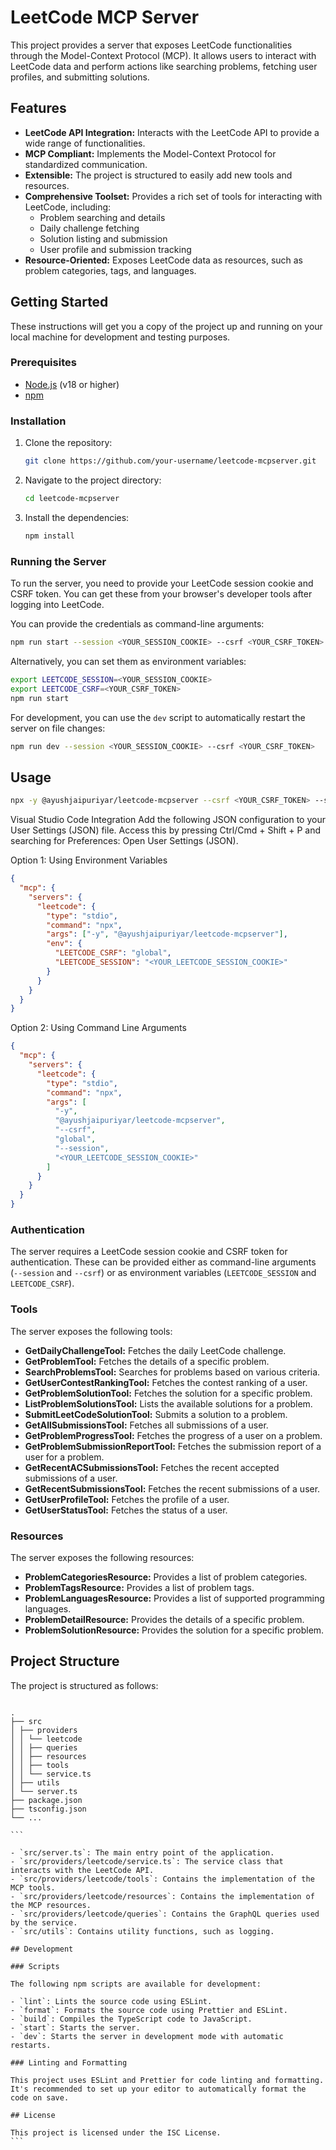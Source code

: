 # LeetCode MCP Server

This project provides a server that exposes LeetCode functionalities through the Model-Context Protocol (MCP). It allows users to interact with LeetCode data and perform actions like searching problems, fetching user profiles, and submitting solutions.

## Features

- **LeetCode API Integration:** Interacts with the LeetCode API to provide a wide range of functionalities.
- **MCP Compliant:** Implements the Model-Context Protocol for standardized communication.
- **Extensible:** The project is structured to easily add new tools and resources.
- **Comprehensive Toolset:** Provides a rich set of tools for interacting with LeetCode, including:
  - Problem searching and details
  - Daily challenge fetching
  - Solution listing and submission
  - User profile and submission tracking
- **Resource-Oriented:** Exposes LeetCode data as resources, such as problem categories, tags, and languages.

## Getting Started

These instructions will get you a copy of the project up and running on your local machine for development and testing purposes.

### Prerequisites

- [Node.js](https://nodejs.org/) (v18 or higher)
- [npm](https://npm.io/)

### Installation

1.  Clone the repository:
    ```bash
    git clone https://github.com/your-username/leetcode-mcpserver.git
    ```
2.  Navigate to the project directory:
    ```bash
    cd leetcode-mcpserver
    ```
3.  Install the dependencies:
    ```bash
    npm install
    ```

### Running the Server

To run the server, you need to provide your LeetCode session cookie and CSRF token. You can get these from your browser's developer tools after logging into LeetCode.

You can provide the credentials as command-line arguments:

```bash
npm run start --session <YOUR_SESSION_COOKIE> --csrf <YOUR_CSRF_TOKEN>
```

Alternatively, you can set them as environment variables:

```bash
export LEETCODE_SESSION=<YOUR_SESSION_COOKIE>
export LEETCODE_CSRF=<YOUR_CSRF_TOKEN>
npm run start
```

For development, you can use the `dev` script to automatically restart the server on file changes:

```bash
npm run dev --session <YOUR_SESSION_COOKIE> --csrf <YOUR_CSRF_TOKEN>
```

## Usage

```bash
npx -y @ayushjaipuriyar/leetcode-mcpserver --csrf <YOUR_CSRF_TOKEN> --session <YOUR_LEETCODE_SESSION_COOKIE>
```

Visual Studio Code Integration
Add the following JSON configuration to your User Settings (JSON) file. Access this by pressing Ctrl/Cmd + Shift + P and searching for Preferences: Open User Settings (JSON).

Option 1: Using Environment Variables

```json
{
  "mcp": {
    "servers": {
      "leetcode": {
        "type": "stdio",
        "command": "npx",
        "args": ["-y", "@ayushjaipuriyar/leetcode-mcpserver"],
        "env": {
          "LEETCODE_CSRF": "global",
          "LEETCODE_SESSION": "<YOUR_LEETCODE_SESSION_COOKIE>"
        }
      }
    }
  }
}
```

Option 2: Using Command Line Arguments

```json
{
  "mcp": {
    "servers": {
      "leetcode": {
        "type": "stdio",
        "command": "npx",
        "args": [
          "-y",
          "@ayushjaipuriyar/leetcode-mcpserver",
          "--csrf",
          "global",
          "--session",
          "<YOUR_LEETCODE_SESSION_COOKIE>"
        ]
      }
    }
  }
}
```

### Authentication

The server requires a LeetCode session cookie and CSRF token for authentication. These can be provided either as command-line arguments (`--session` and `--csrf`) or as environment variables (`LEETCODE_SESSION` and `LEETCODE_CSRF`).

### Tools

The server exposes the following tools:

- **GetDailyChallengeTool:** Fetches the daily LeetCode challenge.
- **GetProblemTool:** Fetches the details of a specific problem.
- **SearchProblemsTool:** Searches for problems based on various criteria.
- **GetUserContestRankingTool:** Fetches the contest ranking of a user.
- **GetProblemSolutionTool:** Fetches the solution for a specific problem.
- **ListProblemSolutionsTool:** Lists the available solutions for a problem.
- **SubmitLeetCodeSolutionTool:** Submits a solution to a problem.
- **GetAllSubmissionsTool:** Fetches all submissions of a user.
- **GetProblemProgressTool:** Fetches the progress of a user on a problem.
- **GetProblemSubmissionReportTool:** Fetches the submission report of a user for a problem.
- **GetRecentACSubmissionsTool:** Fetches the recent accepted submissions of a user.
- **GetRecentSubmissionsTool:** Fetches the recent submissions of a user.
- **GetUserProfileTool:** Fetches the profile of a user.
- **GetUserStatusTool:** Fetches the status of a user.

### Resources

The server exposes the following resources:

- **ProblemCategoriesResource:** Provides a list of problem categories.
- **ProblemTagsResource:** Provides a list of problem tags.
- **ProblemLanguagesResource:** Provides a list of supported programming languages.
- **ProblemDetailResource:** Provides the details of a specific problem.
- **ProblemSolutionResource:** Provides the solution for a specific problem.

## Project Structure

The project is structured as follows:

````

.
├── src
│ ├── providers
│ │ └── leetcode
│ │ ├── queries
│ │ ├── resources
│ │ ├── tools
│ │ └── service.ts
│ ├── utils
│ └── server.ts
├── package.json
├── tsconfig.json
└── ...

```

- `src/server.ts`: The main entry point of the application.
- `src/providers/leetcode/service.ts`: The service class that interacts with the LeetCode API.
- `src/providers/leetcode/tools`: Contains the implementation of the MCP tools.
- `src/providers/leetcode/resources`: Contains the implementation of the MCP resources.
- `src/providers/leetcode/queries`: Contains the GraphQL queries used by the service.
- `src/utils`: Contains utility functions, such as logging.

## Development

### Scripts

The following npm scripts are available for development:

- `lint`: Lints the source code using ESLint.
- `format`: Formats the source code using Prettier and ESLint.
- `build`: Compiles the TypeScript code to JavaScript.
- `start`: Starts the server.
- `dev`: Starts the server in development mode with automatic restarts.

### Linting and Formatting

This project uses ESLint and Prettier for code linting and formatting. It's recommended to set up your editor to automatically format the code on save.

## License

This project is licensed under the ISC License.
```
````
